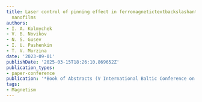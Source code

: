```yaml
---
title: Laser control of pinning effect in ferromagnetictextbackslashantiferromagnetic
  nanofilms
authors:
- I. A. Kolmychek
- V. B. Novikov
- N. S. Gusev
- I. U. Pashenkin
- T. V. Murzina
date: '2023-09-01'
publishDate: '2025-03-15T18:26:10.869652Z'
publication_types:
- paper-conference
publication: '*Book of Abstracts (V International Baltic Conference on Magnetism 2023)*'
tags:
- Magnetism
---
```

